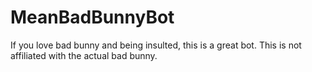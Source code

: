 # MeanBadBunnyBot
If you love bad bunny and being insulted, this is a great bot. This is not affiliated with the actual bad bunny.
